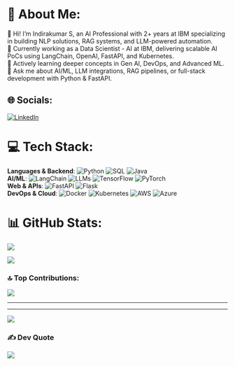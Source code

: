 # 💫 About Me:
👋 Hi! I’m Indirakumar S, an AI Professional with 2+ years at IBM specializing in building NLP solutions, RAG systems, and LLM-powered automation.  
🔭 Currently working as a Data Scientist - AI at IBM, delivering scalable AI PoCs using LangChain, OpenAI, FastAPI, and Kubernetes.  
🌱 Actively learning deeper concepts in Gen AI, DevOps, and Advanced ML.  
💬 Ask me about AI/ML, LLM integrations, RAG pipelines, or full-stack development with Python & FastAPI.  

## 🌐 Socials:
[![LinkedIn](https://img.shields.io/badge/LinkedIn-%230077B5.svg?logo=linkedin&logoColor=white)](https://www.linkedin.com/in/indirakumars/)

# 💻 Tech Stack:
**Languages & Backend**: ![Python](https://img.shields.io/badge/python-3670A0?style=plastic&logo=python&logoColor=ffdd54) ![SQL](https://img.shields.io/badge/-SQL-blue?style=plastic) ![Java](https://img.shields.io/badge/java-%23ED8B00.svg?style=plastic&logo=java&logoColor=white)  
**AI/ML**: ![LangChain](https://img.shields.io/badge/LangChain-%23FF6F00.svg?style=plastic&logoColor=white) ![LLMs](https://img.shields.io/badge/LLMs-GPT|Claude|LLaMA-blue?style=plastic) ![TensorFlow](https://img.shields.io/badge/TensorFlow-%23FF6F00.svg?style=plastic&logo=TensorFlow&logoColor=white) ![PyTorch](https://img.shields.io/badge/PyTorch-%23EE4C2C.svg?style=plastic&logo=pytorch&logoColor=white)  
**Web & APIs**: ![FastAPI](https://img.shields.io/badge/FastAPI-%2300C7B7.svg?style=plastic&logoColor=white) ![Flask](https://img.shields.io/badge/flask-%23000.svg?style=plastic&logo=flask&logoColor=white)  
**DevOps & Cloud**: ![Docker](https://img.shields.io/badge/docker-%230db7ed.svg?style=plastic&logo=docker&logoColor=white) ![Kubernetes](https://img.shields.io/badge/kubernetes-%23326ce5.svg?style=plastic&logo=kubernetes&logoColor=white) ![AWS](https://img.shields.io/badge/AWS-%23FF9900.svg?style=plastic&logo=amazon-aws&logoColor=white) ![Azure](https://img.shields.io/badge/azure-%230072C6.svg?style=plastic&logo=azure-devops&logoColor=white)

# 📊 GitHub Stats:
![](https://github-readme-stats.vercel.app/api?username=Indhar01&theme=dark&hide_border=false&include_all_commits=true&count_private=true)<br/>
<!-- ![](https://github-readme-streak-stats.herokuapp.com/?user=Indhar01&theme=dark&hide_border=false)<br/> -->
![](https://github-readme-stats.vercel.app/api/top-langs/?username=Indhar01&theme=dark&hide_border=false&layout=compact)

### 🔝 Top Contributions:
![](https://github-contributor-stats.vercel.app/api?username=Indhar01&limit=5&theme=onestar&combine_all_yearly_contributions=true)

---


---
[![](https://visitcount.itsvg.in/api?id=Indhar01&icon=8&color=1)](https://visitcount.itsvg.in)

### ✍️ Dev Quote
![](https://quotes-github-readme.vercel.app/api?type=horizontal&theme=radical)
